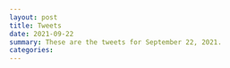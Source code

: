 ```yaml
---
layout: post
title: Tweets
date: 2021-09-22
summary: These are the tweets for September 22, 2021.
categories:
---
```


